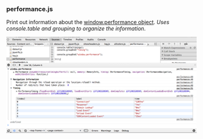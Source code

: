 ### performance.js

Print out information about the [window.performance object](https://developer.mozilla.org/en-US/docs/Navigation_timing).  *Uses console.table and grouping to organize the information*.

[![performance](snippets/performance/performance.png)](snippets/performance/performance.js)